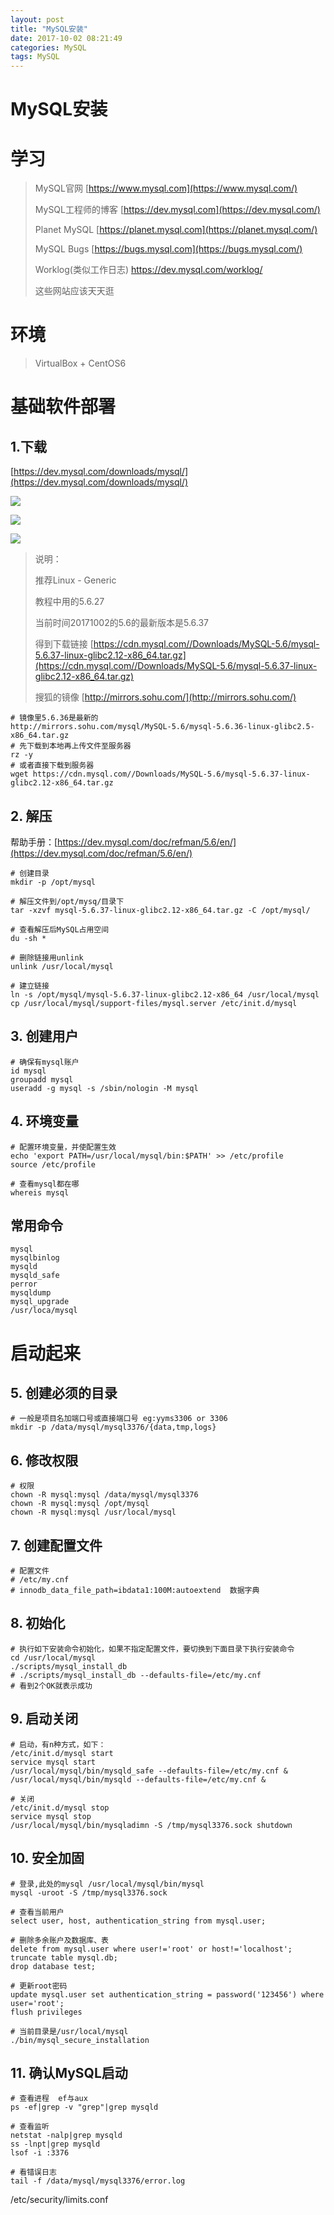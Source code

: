 ```yaml
---
layout: post
title: "MySQL安装"
date: 2017-10-02 08:21:49
categories: MySQL
tags: MySQL
---
```


# MySQL安装

# 学习

> MySQL官网 [https://www.mysql.com](https://www.mysql.com/)
>
> MySQL工程师的博客 [https://dev.mysql.com](https://dev.mysql.com/)
>
> Planet MySQL [https://planet.mysql.com](https://planet.mysql.com/)
>
> MySQL Bugs [https://bugs.mysql.com](https://bugs.mysql.com/)
>
> Worklog(类似工作日志) https://dev.mysql.com/worklog/
>
> 这些网站应该天天逛

# 环境

> VirtualBox + CentOS6

# 基础软件部署

## 1.下载

[https://dev.mysql.com/downloads/mysql/](https://dev.mysql.com/downloads/mysql/)

![](images/20171003_mysql_04.png)

![](images/20170814_mysql_01.png)

![](images/20170814_mysql_02.png)

> 说明：
>
> 推荐Linux - Generic
>
> 教程中用的5.6.27
>
> 当前时间20171002的5.6的最新版本是5.6.37
>
> 得到下载链接
> [https://cdn.mysql.com//Downloads/MySQL-5.6/mysql-5.6.37-linux-glibc2.12-x86_64.tar.gz](https://cdn.mysql.com//Downloads/MySQL-5.6/mysql-5.6.37-linux-glibc2.12-x86_64.tar.gz)
>
> 搜狐的镜像
> [http://mirrors.sohu.com/](http://mirrors.sohu.com/)



```shell
# 镜像里5.6.36是最新的
http://mirrors.sohu.com/mysql/MySQL-5.6/mysql-5.6.36-linux-glibc2.5-x86_64.tar.gz
# 先下载到本地再上传文件至服务器
rz -y
# 或者直接下载到服务器
wget https://cdn.mysql.com//Downloads/MySQL-5.6/mysql-5.6.37-linux-glibc2.12-x86_64.tar.gz
```

## 2. 解压

帮助手册：[https://dev.mysql.com/doc/refman/5.6/en/](https://dev.mysql.com/doc/refman/5.6/en/)

```shell
# 创建目录
mkdir -p /opt/mysql

# 解压文件到/opt/mysq/目录下
tar -xzvf mysql-5.6.37-linux-glibc2.12-x86_64.tar.gz -C /opt/mysql/

# 查看解压后MySQL占用空间
du -sh *

# 删除链接用unlink
unlink /usr/local/mysql

# 建立链接
ln -s /opt/mysql/mysql-5.6.37-linux-glibc2.12-x86_64 /usr/local/mysql
cp /usr/local/mysql/support-files/mysql.server /etc/init.d/mysql
```

## 3. 创建用户

```shell
# 确保有mysql账户
id mysql
groupadd mysql
useradd -g mysql -s /sbin/nologin -M mysql
```

## 4. 环境变量

```shell
# 配置环境变量，并使配置生效
echo 'export PATH=/usr/local/mysql/bin:$PATH' >> /etc/profile
source /etc/profile

# 查看mysql都在哪
whereis mysql
```

## 常用命令

```shell
mysql
mysqlbinlog
mysqld
mysqld_safe
perror
mysqldump
mysql_upgrade
/usr/loca/mysql
```

# 启动起来

## 5. 创建必须的目录

```shell
# 一般是项目名加端口号或直接端口号 eg:yyms3306 or 3306
mkdir -p /data/mysql/mysql3376/{data,tmp,logs}
```

## 6. 修改权限

```shell
# 权限
chown -R mysql:mysql /data/mysql/mysql3376
chown -R mysql:mysql /opt/mysql
chown -R mysql:mysql /usr/local/mysql
```

## 7. 创建配置文件

```shell
# 配置文件
# /etc/my.cnf
# innodb_data_file_path=ibdata1:100M:autoextend  数据字典
```

## 8. 初始化

```shell
# 执行如下安装命令初始化，如果不指定配置文件，要切换到下面目录下执行安装命令
cd /usr/local/mysql
./scripts/mysql_install_db
# ./scripts/mysql_install_db --defaults-file=/etc/my.cnf
# 看到2个OK就表示成功
```

## 9. 启动关闭

```shell
# 启动，有n种方式，如下：
/etc/init.d/mysql start
service mysql start
/usr/local/mysql/bin/mysqld_safe --defaults-file=/etc/my.cnf &
/usr/local/mysql/bin/mysqld --defaults-file=/etc/my.cnf &

# 关闭
/etc/init.d/mysql stop
service mysql stop
/usr/local/mysql/bin/mysqladimn -S /tmp/mysql3376.sock shutdown
```

## 10. 安全加固

```shell
# 登录,此处的mysql /usr/local/mysql/bin/mysql
mysql -uroot -S /tmp/mysql3376.sock

# 查看当前用户
select user, host, authentication_string from mysql.user;

# 删除多余账户及数据库、表
delete from mysql.user where user!='root' or host!='localhost';
truncate table mysql.db;
drop database test;

# 更新root密码
update mysql.user set authentication_string = password('123456') where user='root';
flush privileges

# 当前目录是/usr/local/mysql
./bin/mysql_secure_installation
```

## 11. 确认MySQL启动

```shell
# 查看进程  ef与aux
ps -ef|grep -v "grep"|grep mysqld

# 查看监听
netstat -nalp|grep mysqld
ss -lnpt|grep mysqld
lsof -i :3376

# 看错误日志
tail -f /data/mysql/mysql3376/error.log
```





/etc/security/limits.conf